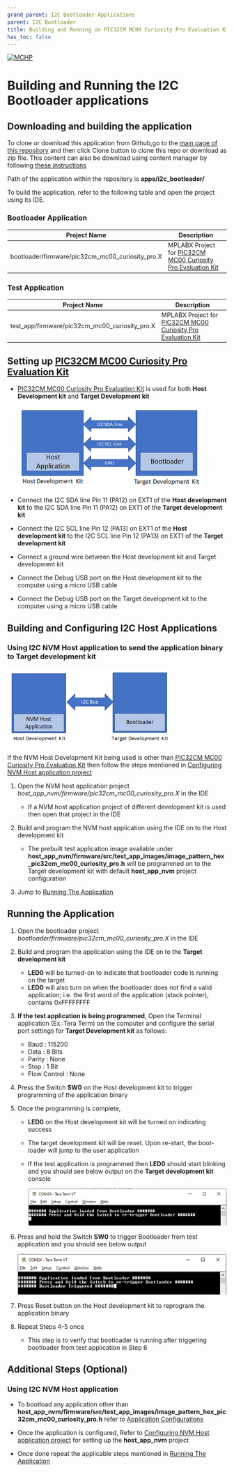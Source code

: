 ```yaml
---
grand_parent: I2C Bootloader Applications
parent: I2C Bootloader
title: Building and Running on PIC32CM MC00 Curiosity Pro Evaluation Kit
has_toc: false
---
```


[![MCHP](https://www.microchip.com/ResourcePackages/Microchip/assets/dist/images/logo.png)](https://www.microchip.com)

# Building and Running the I2C Bootloader applications

## Downloading and building the application

To clone or download this application from Github,go to the [main page of this repository](https://github.com/Microchip-MPLAB-Harmony/bootloader_apps_i2c) and then click Clone button to clone this repo or download as zip file. This content can also be download using content manager by following [these instructions](https://github.com/Microchip-MPLAB-Harmony/contentmanager/wiki)

Path of the application within the repository is **apps/i2c_bootloader/**

To build the application, refer to the following table and open the project using its IDE.

### Bootloader Application

| Project Name      | Description                                    |
| ----------------- | ---------------------------------------------- |
| bootloader/firmware/pic32cm_mc00_curiosity_pro.X    | MPLABX Project for [PIC32CM MC00 Curiosity Pro Evaluation Kit](https://www.microchip.com/developmenttools/ProductDetails/EV15N46A)|


### Test Application

| Project Name      | Description                                    |
| ----------------- | ---------------------------------------------- |
| test_app/firmware/pic32cm_mc00_curiosity_pro.X    | MPLABX Project for [PIC32CM MC00 Curiosity Pro Evaluation Kit](https://www.microchip.com/developmenttools/ProductDetails/EV15N46A)|


## Setting up [PIC32CM MC00 Curiosity Pro Evaluation Kit](https://www.microchip.com/developmenttools/ProductDetails/EV15N46A)

- [PIC32CM MC00 Curiosity Pro Evaluation Kit](https://www.microchip.com/developmenttools/ProductDetails/EV15N46A) is used for both **Host Development kit** and **Target Development kit**

    ![i2c_bootloader_host_target_connection](../../docs/images/i2c_bootloader_host_target_connection.png)

- Connect the I2C SDA line Pin 11 (PA12) on EXT1 of the **Host development kit** to the I2C SDA line Pin 11 (PA12) on EXT1 of the **Target development kit**
- Connect the I2C SCL line Pin 12 (PA13) on EXT1 of the **Host development kit** to the I2C SCL line Pin 12 (PA13) on EXT1 of the **Target development kit**
- Connect a ground wire between the Host development kit and Target development kit
- Connect the Debug USB port on the Host development kit to the computer using a micro USB cable
- Connect the Debug USB port on the Target development kit to the computer using a micro USB cable


## Building and Configuring I2C Host Applications

### Using I2C NVM Host application to send the application binary to Target development kit

![host_app_nvm_setup](../../docs/images/i2c_bootloader_host_app_nvm_setup.png)

If the NVM Host Development Kit being used is other than [PIC32CM MC00 Curiosity Pro Evaluation Kit](https://www.microchip.com/developmenttools/ProductDetails/EV15N46A) then follow the steps mentioned in [Configuring NVM Host application project](../../docs/readme_configure_host_app_nvm.md#configuring-the-nvm-host-application)

1. Open the NVM host application project *host_app_nvm/firmware/pic32cm_mc00_curiosity_pro.X* in the IDE
    - If a NVM host application project of different development kit is used then open that project in the IDE

2. Build and program the NVM host application using the IDE on to the Host development kit
    - The prebuilt test application image available under **host_app_nvm/firmware/src/test_app_images/image_pattern_hex_pic32cm_mc00_curiosity_pro.h** will be programmed on to the Target development kit with default **host_app_nvm** project configuration

3. Jump to [Running The Application](#running-the-application)

## Running the Application

1. Open the bootloader project *bootloader/firmware/pic32cm_mc00_curiosity_pro.X* in the IDE
2. Build and program the application using the IDE on to the **Target development kit**
    - **LED0** will be turned-on to indicate that bootloader code is running on the target
    - **LED0** will also turn on when the bootloader does not find a valid application; i.e. the first word of the application (stack pointer), contains 0xFFFFFFFF

3. **If the test application is being programmed**, Open the Terminal application (Ex.:Tera Term) on the computer and configure the serial port settings for **Target Development kit** as follows:
    - Baud : 115200
    - Data : 8 Bits
    - Parity : None
    - Stop : 1 Bit
    - Flow Control : None

4. Press the Switch **SW0** on the Host development kit to trigger programming of the application binary
5. Once the programming is complete,
    - **LED0** on the Host development kit will be turned on indicating success

    - The target development kit will be reset. Upon re-start, the boot-loader will jump to the user application

    - If the test application is programmed then **LED0** should start blinking and you should see below output on the **Target development kit** console

        ![output](./images/btl_i2c_test_app_console_success.png)

6. Press and hold the Switch **SW0** to trigger Bootloader from test application and you should see below output

    ![output](./images/btl_i2c_test_app_console_trigger_bootloader.png)

7. Press Reset button on the Host development kit to reprogram the application binary
8. Repeat Steps 4-5 once
    - This step is to verify that bootloader is running after triggering bootloader from test application in Step 6


## Additional Steps (Optional)

### Using I2C NVM Host application

- To bootload any application other than **host_app_nvm/firmware/src/test_app_images/image_pattern_hex_pic32cm_mc00_curiosity_pro.h** refer to [Application Configurations](../../docs/readme_configure_application_sam.md)

- Once the application is configured, Refer to [Configuring NVM Host application project](../../docs/readme_configure_host_app_nvm.md) for setting up the **host_app_nvm** project

- Once done repeat the applicable steps mentioned in [Running The Application](#running-the-application)
